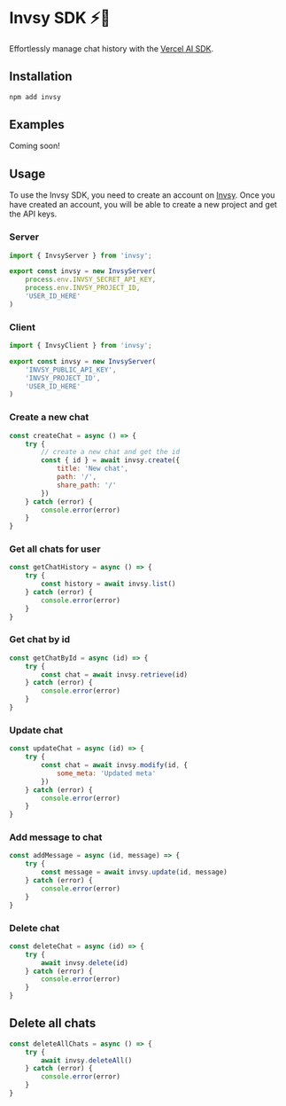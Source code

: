 # Invsy SDK ⚡💬

Effortlessly manage chat history with the [Vercel AI SDK](https://sdk.vercel.ai/).

## Installation

```bash
npm add invsy
```

## Examples
Coming soon!

## Usage
To use the Invsy SDK, you need to create an account on [Invsy](https://dash.invsy.com/). Once you have created an account, you will be able to create a new project and get the API keys.

### Server

```javascript
import { InvsyServer } from 'invsy';

export const invsy = new InvsyServer(
	process.env.INVSY_SECRET_API_KEY,
	process.env.INVSY_PROJECT_ID,
	'USER_ID_HERE'
)
```

### Client

```javascript
import { InvsyClient } from 'invsy';

export const invsy = new InvsyServer(
	'INVSY_PUBLIC_API_KEY',
	'INVSY_PROJECT_ID',
	'USER_ID_HERE'
)
```

### Create a new chat

```javascript
const createChat = async () => {
	try {
		// create a new chat and get the id
		const { id } = await invsy.create({
			title: 'New chat',
			path: '/',
			share_path: '/'
		})
	} catch (error) {
		console.error(error)
	}	
}
```

### Get all chats for user

```javascript
const getChatHistory = async () => {
    try {
        const history = await invsy.list()
    } catch (error) {
        console.error(error)
    }	
}
```

### Get chat by id

```javascript
const getChatById = async (id) => {
    try {
        const chat = await invsy.retrieve(id)
    } catch (error) {
        console.error(error)
    }	
}
```

### Update chat

```javascript
const updateChat = async (id) => {
    try {
        const chat = await invsy.modify(id, {
            some_meta: 'Updated meta'
        })
    } catch (error) {
        console.error(error)
    }	
}
```

### Add message to chat

```javascript
const addMessage = async (id, message) => {
    try {
        const message = await invsy.update(id, message)
    } catch (error) {
        console.error(error)
    }	
}
```

### Delete chat

```javascript
const deleteChat = async (id) => {
    try {
        await invsy.delete(id)
    } catch (error) {
        console.error(error)
    }	
}
```

## Delete all chats

```javascript
const deleteAllChats = async () => {
    try {
        await invsy.deleteAll()
    } catch (error) {
        console.error(error)
    }	
}
```